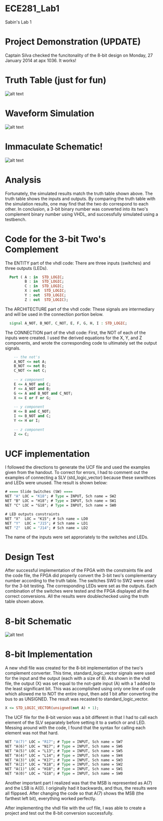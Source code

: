 ECE281_Lab1
===========

Sabin's Lab 1

# Project Demonstration (UPDATE)
Captain Silva checked the funcitonality of the 8-bit design on Monday, 27 January 2014 at apx 1036.  It works!

# Truth Table (just for fun)
![alt text](https://raw2.github.com/sabinpark/ECE281_Lab1/master/Lab%201%20Truth%20Table.PNG "Truth Table")

# Waveform Simulation
![alt text](https://raw2.github.com/sabinpark/ECE281_Lab1/master/Lab%201%20Simulation%20Results.PNG "Simulation Results")

# Immaculate Schematic!
![alt text](https://raw2.github.com/sabinpark/ECE281_Lab1/master/Lab%201%20Schematic.PNG "Schematic")

# Analysis
Fortunately, the simulated results match the truth table shown above.  The truth table shows the inputs and outputs.  By comparing the truth table with the simulation results, one may find that the two do correspond to each other.  In conclusion, a 3-bit binary number was converted into its two's complement binary number using VHDL, and successfully simulated using a testbench.

# Code for the 3-bit Two's Complement
The ENTITY part of the vhdl code:
There are three inputs (switches) and three outputs (LEDs).
```vhdl
  Port ( A : in  STD_LOGIC;
         B : in  STD_LOGIC;
         C : in  STD_LOGIC;
         X : out  STD_LOGIC;
         Y : out  STD_LOGIC;
         Z : out  STD_LOGIC);
```

The ARCHITECTURE part of the vhdl code:
These signals are intermediary and will be used in the connection portion below.
```vhdl
  signal A_NOT, B_NOT, C_NOT, E, F, G, H, I : STD_LOGIC;
```

The CONNECTION part of the vhdl code:
First, the NOT of each of the inputs were created.  I used the derived equations for the X, Y, and Z components, and wrote the corresponding code to ultimately set the output signals.
```vhd
	-- the not's
	A_NOT <= not A;
	B_NOT <= not B;
	C_NOT <= not C;
	
	-- x component
	E <= A_NOT and C;
	F <= A_NOT and B;
	G <= A and B_NOT and C_NOT;
	X <= E or F or G;
	
	-- y component
	H <= B and C_NOT;
	I <= B_NOT and C;
	Y <= H or I;
	
	-- z component
	Z <= C;
```

# UCF implementation
I followed the directions to generate the UCF file and used the examples given from the handout.  To correct for errors, I had to comment out the examples of connecting a SLV (std_logic_vector) because these swwithces and LEDs were unused.  The result is shown below:
```vhd
# ==== Slide Switches (SW) ====
NET "A" LOC = "K18"; # Type = INPUT, Sch name = SW2
NET "B" LOC = "H18"; # Type = INPUT, Sch name = SW1
NET "C" LOC = "G18"; # Type = INPUT, Sch name = SW0

# LED outputs constraints
NET "X"  LOC = "K15"; # Sch name = LD0
NET "Y"  LOC = "J15"; # Sch name = LD1
NET "Z"  LOC = "J14"; # Sch name = LD2
```
The name of the inputs were set approriately to the switches and LEDs.

# Design Test
After successful implementation of the FPGA with the constraints file and the code file, the FPGA did properly convert the 3-bit two's complementary number according to the truth table.  The switches SW0 to SW2 were used for the 3-bit testing.  The corresponding LEDs were set as the outputs.  Each combination of the switches were tested and the FPGA displayed all the correct conversions.  All the results were doublechecked using the truth table shown above.

# 8-bit Schematic
![alt text](https://raw2.github.com/sabinpark/ECE281_Lab1/master/Lab%201%20Schematic%208bit.PNG "8-bit Schematic")

# 8-bit Implementation
A new vhdl file was created for the 8-bit implementation of the two's complement converter.  This time, standard_logic_vector signals were used for the input and the output (each with a size of 8).  As shown in the vhdl file, the output (X) was set equal to the not-gate input (A) with a 1 added to the least significant bit.  This was accomplished using only one line of code which allowed me to NOT the entire input, then add 1 bit after converting the bus to as UNSIGNED.  The result was recasted to standard_logic_vector.  

```vhd
X <= STD_LOGIC_VECTOR(unsigned(not A) + 1);
```

The UCF file for the 8-bit version was a bit different in that I had to call each element of the SLV separately before setting it to a swtich or and LED.  Messing around with the code, I found that the syntax for calling each element was not that hard.
```vhd
NET "A(7)" LOC = "R17"; # Type = INPUT, Sch name = SW7
NET "A(6)" LOC = "N17"; # Type = INPUT, Sch name = SW6
NET "A(5)" LOC = "L13"; # Type = INPUT, Sch name = SW5
NET "A(4)" LOC = "L14"; # Type = INPUT, Sch name = SW4
NET "A(3)" LOC = "K17"; # Type = INPUT, Sch name = SW3
NET "A(2)" LOC = "K18"; # Type = INPUT, Sch name = SW2
NET "A(1)" LOC = "H18"; # Type = INPUT, Sch name = SW1
NET "A(0)" LOC = "G18"; # Type = INPUT, Sch name = SW0
```
Another important part I realized was that the MSB is represented as A(7) and the LSB is A(0).  I originally had it backwards, and thus, the results were all flippsed.  After changing the code so that A(7) shows the MSB (the farthest left bit), everything worked perfectly.

After implementing the vhdl file with the ucf file, I was able to create a project and test out the 8-bit conversion successfully.  
